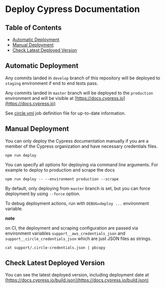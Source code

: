 # Deploy Cypress Documentation

## Table of Contents

- [Automatic Deployment](#automatic-deployment)
- [Manual Deployment](#manual-deployment)
- [Check Latest Deployed Version](#check-latest-deployed-version)

## Automatic Deployment

Any commits landed in `develop` branch of this repository will be deployed
to `staging` environment if end to end tests pass.

Any commits landed in `master` branch will be deployed to the `production`
environment and will be visible at [https://docs.cypress.io](https://docs.cypress.io)

See [circle.yml](circle.yml) job definition file for up-to-date information.

## Manual Deployment

You can only deploy the Cypress documentation manually if
you are a member of the Cypress organization and have necessary credentials files.

```shell
npm run deploy
```

You can specify all options for deploying via command line arguments.
For example to deploy to production and scrape the docs

```shell
npm run deploy -- --environment production --scrape
```

By default, only deploying from `master` branch is set, but you can force
deployment by using `--force` option.

To debug deployment actions, run with `DEBUG=deploy ...` environment variable.

**note**

on CI, the deployment and scraping configuration are passed via environment
variables `support__aws_credentials_json` and `support__circle_credentials_json`
which are just JSON files as strings.

```shell
cat support/.circle-credentials.json | pbcopy
```

## Check Latest Deployed Version

You can see the latest deployed version, including deployment date at
[https://docs.cypress.io/build.json](https://docs.cypress.io/build.json)
